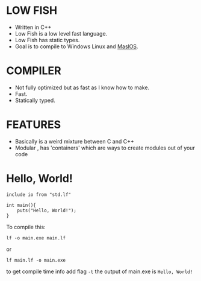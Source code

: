 # LOW FISH
- Written in C++
- Low Fish is a low level fast language.
- Low Fish has static types.
- Goal is to compile to Windows Linux and [MaslOS](https://github.com/marceldobehere/MaslOS).   
# COMPILER
- Not fully optimized but as fast as I know how to make.
- Fast. 
- Statically typed.

# FEATURES
- Basically is a weird mixture between C and C++
- Modular , has 'containers' which are ways to create modules out of your code

# Hello, World!

```less
include io from "std.lf"

int main(){
    puts("Hello, World!");
}
```

To compile this:
```
lf -o main.exe main.lf
```
or
```
lf main.lf -o main.exe
```
to get compile time info add flag `-t`
the output of main.exe is
`Hello, World!`

